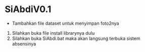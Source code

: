 # SiAbdiV0.1

- Tambahkan file dataset untuk menyimpan foto2nya
1. Silahkan buka file install librarynya dulu
2. Silahkan buka SiAbdi.bat maka akan langsung terbuka sistem absensinya
